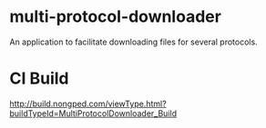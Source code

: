 # multi-protocol-downloader
An application to facilitate downloading files for several protocols.

# CI Build
http://build.nongped.com/viewType.html?buildTypeId=MultiProtocolDownloader_Build
